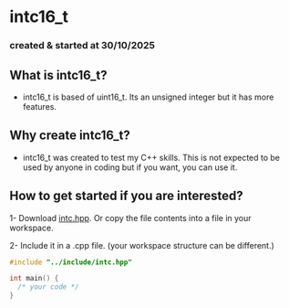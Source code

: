 # **intc16_t**
### created & started at 30/10/2025

## What is intc16_t?
- intc16_t is based of uint16_t. Its an unsigned integer but it has more features.


## Why create intc16_t?
- intc16_t was created to test my C++ skills. This is not expected to be used by anyone in coding
but if you want, you can use it.

## How to get started if you are interested?
1- Download [intc.hpp](https://github.com/Lsfr271/WIP-intc16_t/blob/main/src/intc.hpp). Or copy the file contents into a file in your workspace.

2- Include it in a .cpp file. (your workspace structure can be different.)
```cpp
#include "../include/intc.hpp"

int main() {
  /* your code */
}
```
